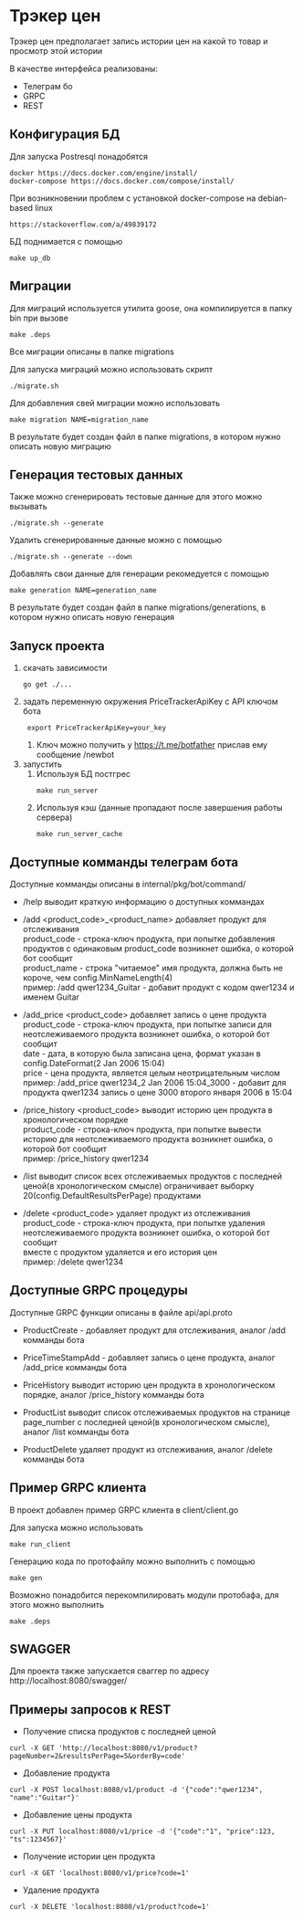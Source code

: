 # Трэкер цен

Трэкер цен предполагает запись истории цен на какой то товар и просмотр этой истории

В качестве интерфейса реализованы: 
- Телеграм бо
- GRPC
- REST

## Конфигурация БД
Для запуска Postresql понадобятся 
```
docker https://docs.docker.com/engine/install/ 
docker-compose https://docs.docker.com/compose/install/
```
При возникновении проблем с установкой docker-compose на debian-based linux
```
https://stackoverflow.com/a/49839172
```
БД поднимается с помощью
```
make up_db
```

## Миграции
Для миграций используется утилита goose, она компилируется в папку bin при вызове
```
make .deps
```
Все миграции описаны в папке migrations

Для запуска миграций можно использовать скрипт
```
./migrate.sh
```

Для добавления свей миграции можно использовать
```
make migration NAME=migration_name
```
В результате будет создан файл в папке migrations, в котором нужно описать новую миграцию

## Генерация тестовых данных
Также можно сгенерировать тестовые данные для этого можно вызывать
```
./migrate.sh --generate
```
Удалить сгенерированные данные можно с помощью
```
./migrate.sh --generate --down
```
Добавлять свои данные для генерации рекомедуется с помощью
```
make generation NAME=generation_name
```
В результате будет создан файл в папке migrations/generations, в котором нужно описать новую генерация

## Запуск проекта

1. скачать зависимости
    ```
    go get ./...
    ```
2. задать переменную окружения PriceTrackerApiKey с API ключом бота
   ```
    export PriceTrackerApiKey=your_key
    ```
   1. Ключ можно получить у https://t.me/botfather прислав ему сообщение /newbot
3. запустить 
   1. Используя БД постгрес
      ```
      make run_server
      ```
   2. Используя кэш (данные пропадают после завершения работы сервера)
      ```
      make run_server_cache
      ```

## Доступные комманды телеграм бота

Доступные комманды описаны в internal/pkg/bot/command/ 

- /help выводит краткую информацию о доступных коммандах

- /add <product_code>_<product_name> добавляет продукт для отслеживания  
product_code - строка-ключ продукта, при попытке добавления продуктов с одинаковым product_code возникнет ошибка, о которой бот сообщит  
product_name - строка "читаемое" имя продукта, должна быть не короче, чем config.MinNameLength(4)  
пример: /add qwer1234_Guitar - добавит продукт с кодом qwer1234 и именем Guitar  

- /add_price <product_code>_<date>_<price> добавляет запись о цене продукта  
product_code - строка-ключ продукта, при попытке записи для неотслеживаемого продукта возникнет ошибка, о которой бот сообщит  
date - дата, в которую была записана цена, формат указан в config.DateFormat(2 Jan 2006 15:04)  
price - цена продукта, является целым неотрицательным числом  
пример: /add_price qwer1234_2 Jan 2006 15:04_3000 - добавит для продукта qwer1234 запись о цене 3000 второго января 2006 в 15:04  

- /price_history <product_code> выводит историю цен продукта в хронологическом порядке  
product_code - строка-ключ продукта, при попытке вывести историю для неотслеживаемого продукта возникнет ошибка, о которой бот сообщит  
пример: /price_history qwer1234  

- /list <page> выводит список всех отслеживаемых продуктов с последней ценой(в хронологическом смысле)
ограничивает выборку 20(config.DefaultResultsPerPage) продуктами

- /delete <product_code> удаляет продукт из отслеживания  
product_code - строка-ключ продукта, при попытке удаления неотслеживаемого продукта возникнет ошибка, о которой бот сообщит  
вместе с продуктом удаляется и его история цен  
пример: /delete qwer1234

## Доступные GRPC процедуры
Доступные GRPC функции описаны в файле api/api.proto

- ProductCreate - добавляет продукт для отслеживания, аналог /add комманды бота

- PriceTimeStampAdd - добавляет запись о цене продукта, аналог /add_price комманды бота

- PriceHistory выводит историю цен продукта в хронологическом порядке, аналог /price_history комманды бота

- ProductList выводит список отслеживаемых продуктов на странице page_number с последней ценой(в хронологическом смысле), аналог /list комманды бота

- ProductDelete удаляет продукт из отслеживания, аналог /delete комманды бота

## Пример GRPC клиента

В проект добавлен пример GRPC клиента в client/client.go

Для запуска можно использовать 
```
make run_client
```

Генерацию кода по протофайлу можно выполнить с помощью 
```
make gen
```

Возможно понадобится перекомпилировать модули протобафа, для этого можно выполнить
```
make .deps
```

## SWAGGER

Для проекта также запускается сваггер по адресу http://localhost:8080/swagger/

## Примеры запросов к REST

- Получение списка продуктов с последней ценой
```
curl -X GET 'http://localhost:8080/v1/product?pageNumber=2&resultsPerPage=5&orderBy=code'
```
- Добавление продукта
```
curl -X POST localhost:8080/v1/product -d '{"code":"qwer1234", "name":"Guitar"}'
```
- Добавление цены продукта
```
curl -X PUT localhost:8080/v1/price -d '{"code":"1", "price":123, "ts":1234567}'
```
- Получение истории цен продукта
```
curl -X GET 'localhost:8080/v1/price?code=1'
```
- Удаление продукта
```
curl -X DELETE 'localhost:8080/v1/product?code=1'
```
